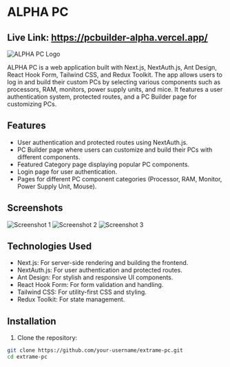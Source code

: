 # ALPHA PC

## Live Link: https://pcbuilder-alpha.vercel.app/

![ALPHA PC Logo](https://res.cloudinary.com/dyy4n4fmh/image/upload/v1690615223/Screenshot_171_wigyor.png)

ALPHA PC is a web application built with Next.js, NextAuth.js, Ant Design, React Hook Form, Tailwind CSS, and Redux Toolkit. The app allows users to log in and build their custom PCs by selecting various components such as processors, RAM, monitors, power supply units, and mice. It features a user authentication system, protected routes, and a PC Builder page for customizing PCs.

## Features

- User authentication and protected routes using NextAuth.js.
- PC Builder page where users can customize and build their PCs with different components.
- Featured Category page displaying popular PC components.
- Login page for user authentication.
- Pages for different PC component categories (Processor, RAM, Monitor, Power Supply Unit, Mouse).

## Screenshots

![Screenshot 1](https://res.cloudinary.com/dyy4n4fmh/image/upload/v1690615223/Screenshot_171_wigyor.png)
![Screenshot 2](https://res.cloudinary.com/dyy4n4fmh/image/upload/v1690615223/Screenshot_173_awhibt.png)
![Screenshot 3](https://res.cloudinary.com/dyy4n4fmh/image/upload/v1690615213/Screenshot_172_plnt1l.png)

## Technologies Used

- Next.js: For server-side rendering and building the frontend.
- NextAuth.js: For user authentication and protected routes.
- Ant Design: For stylish and responsive UI components.
- React Hook Form: For form validation and handling.
- Tailwind CSS: For utility-first CSS and styling.
- Redux Toolkit: For state management.

## Installation

1. Clone the repository:

```bash
git clone https://github.com/your-username/extrame-pc.git
cd extrame-pc
